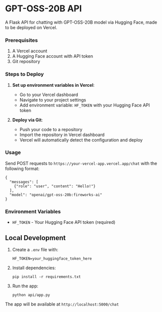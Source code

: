 # GPT-OSS-20B API

A Flask API for chatting with GPT-OSS-20B model via Hugging Face, made to be deployed on Vercel.

### Prerequisites
1. A Vercel account
2. A Hugging Face account with API token
3. Git repository

### Steps to Deploy

1. **Set up environment variables in Vercel**:
   - Go to your Vercel dashboard
   - Navigate to your project settings
   - Add environment variable: `HF_TOKEN` with your Hugging Face API token

2. **Deploy via Git**:
   - Push your code to a repository
   - Import the repository in Vercel dashboard
   - Vercel will automatically detect the configuration and deploy


### Usage

Send POST requests to `https://your-vercel-app.vercel.app/chat` with the following format:

```
{
  "messages": [
    {"role": "user", "content": "Hello!"}
  ],
  "model": "openai/gpt-oss-20b:fireworks-ai"
}
```

### Environment Variables

- `HF_TOKEN` - Your Hugging Face API token (required)

## Local Development

1. Create a `.env` file with:
   ```
   HF_TOKEN=your_huggingface_token_here
   ```

2. Install dependencies:
   ```
   pip install -r requirements.txt
   ```

3. Run the app:
   ```
   python api/app.py
   ```

The app will be available at `http://localhost:5000/chat`
